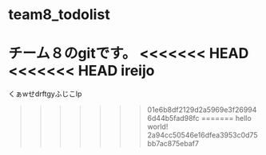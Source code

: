 # team8_todolist
チーム８のgitです。
<<<<<<< HEAD
<<<<<<< HEAD
ireijo
=======


くぁwせdrftgyふじこlp
>>>>>>> 01e6b8df2129d2a5969e3f269946d44b5fad98fc
=======
hello world!
>>>>>>> 2a94cc50546e16dfea3953c0d75bb7ac875ebaf7
